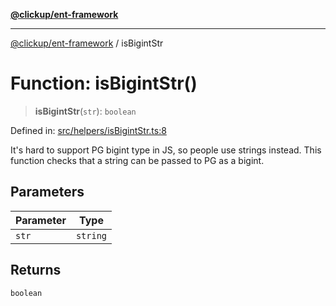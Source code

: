 [**@clickup/ent-framework**](../README.md)

***

[@clickup/ent-framework](../globals.md) / isBigintStr

# Function: isBigintStr()

> **isBigintStr**(`str`): `boolean`

Defined in: [src/helpers/isBigintStr.ts:8](https://github.com/clickup/ent-framework/blob/master/src/helpers/isBigintStr.ts#L8)

It's hard to support PG bigint type in JS, so people use strings instead.
This function checks that a string can be passed to PG as a bigint.

## Parameters

| Parameter | Type |
| ------ | ------ |
| `str` | `string` |

## Returns

`boolean`
